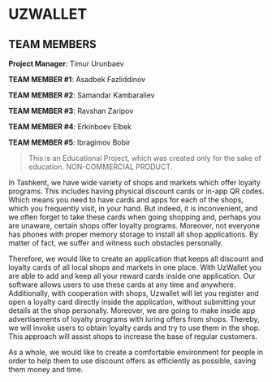 UZWALLET
=================
TEAM MEMBERS
-----------------

**Project Manager**: Timur Urunbaev

**TEAM MEMBER #1**: Asadbek Fazliddinov

**TEAM MEMBER #2**: Samandar Kambaraliev

**TEAM MEMBER #3**: Ravshan Zaripov

**TEAM MEMBER #4**: Erkinboev Elbek

**TEAM MEMBER #5**: Ibragimov Bobir

> This is an Educational Project, which was created only for the sake of education. NON-COMMERCIAL PRODUCT.

In Tashkent, we have wide variety of shops and markets which offer loyalty programs. This includes having physical discount cards or in-app QR codes. Which means you need to have cards and apps for each of the shops, which you frequently visit, in your hand. But indeed, it is inconvenient, and we often forget to take these cards when going shopping and, perhaps you are unaware, certain shops offer loyalty programs. Moreover, not everyone has phones with proper memory storage to install all shop applications. By matter of fact, we suffer and witness such obstacles personally.

Therefore, we would like to create an application that keeps all discount and loyalty cards of all local shops and markets in one place. With UzWallet you are able to add and keep all your reward cards inside one application. Our software allows users to use these cards at any time and anywhere. Additionally, with cooperation with shops, Uzwallet will let you register and open a loyalty card directly inside the application, without submitting your details at the shop personally. Moreover, we are going to make inside app advertisements of loyalty programs with luring offers from shops. Thereby, we will invoke users to obtain loyalty cards and try to use them in the shop. This approach will assist shops to increase the base of regular customers.

As a whole, we would like to create a comfortable environment for people in order to help them to use discount offers as efficiently as possible, saving them money and time.
